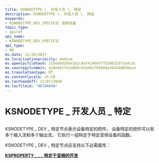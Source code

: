 ```yaml
---
title: KSNODETYPE \_ 开发人员 \_ 特定
description: KSNODETYPE \_ 开发人员 \_ 特定
keywords:
- KSNODETYPE_DEV_SPECIFIC 音频设备
topic_type:
- apiref
api_name:
- KSNODETYPE_DEV_SPECIFIC
api_type:
- NA
ms.date: 11/28/2017
ms.localizationpriority: medium
ms.openlocfilehash: 21bed9d39de1b2c4af41466fff5506325f3a4c3c
ms.sourcegitcommit: 418e6617e2a695c9cb4b37b5b60e264760858acd
ms.translationtype: MT
ms.contentlocale: zh-CN
ms.lasthandoff: 12/07/2020
ms.locfileid: "96784640"
---
```

# <a name="ksnodetype_dev_specific"></a>KSNODETYPE \_ 开发人员 \_ 特定


## <span id="ddk_ksnodetype_dev_specific_ks"></span><span id="DDK_KSNODETYPE_DEV_SPECIFIC_KS"></span>


KSNODETYPE \_ DEV \_ 特定节点表示设备特定的控件。 设备特定的控件可以有多个输入流和多个输出流。 它执行一组特定于特定音频设备的函数。

KSNODETYPE \_ DEV \_ 特定节点应支持以下必需属性：

[**KSPROPERTY \_ \_ \_ 特定于音频的开发**](ksproperty-audio-dev-specific.md)

 

 





